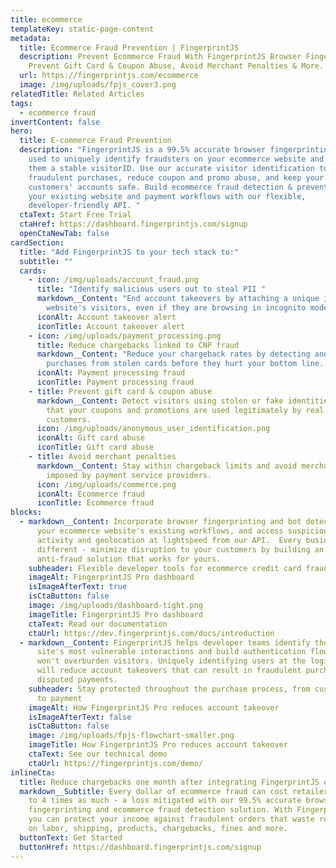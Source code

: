 ```yaml
---
title: ecommerce
templateKey: static-page-content
metadata:
  title: Ecommerce Fraud Prevention | FingerprintJS
  description: Prevent Ecommerce Fraud With FingerprintJS Browser Fingerprinting.
    Prevent Gift Card & Coupon Abuse, Avoid Merchant Penalties & More.
  url: https://fingerprintjs.com/ecommerce
  image: /img/uploads/fpjs_cover3.png
relatedTitle: Related Articles
tags:
  - ecommerce fraud
invertContent: false
hero:
  title: E-commerce Fraud Prevention
  description: "FingerprintJS is a 99.5% accurate browser fingerprinting service
    used to uniquely identify fraudsters on your ecommerce website and assign
    them a stable visitorID. Use our accurate visitor identification to stop
    fraudulent purchases, reduce coupon and promo abuse, and keep your
    customers' accounts safe. Build ecommerce fraud detection & prevention into
    your existing website and payment workflows with our flexible,
    developer-friendly API. "
  ctaText: Start Free Trial
  ctaHref: https://dashboard.fingerprintjs.com/signup
  openCtaNewTab: false
cardSection:
  title: "Add FingerprintJS to your tech stack to:"
  subtitle: ""
  cards:
    - icon: /img/uploads/account_fraud.png
      title: "Identify malicious users out to steal PII "
      markdown__Content: "End account takeovers by attaching a unique identity to your
        website's visitors, even if they are browsing in incognito mode. "
      iconAlt: Account takeover alert
      iconTitle: Account takeover alert
    - icon: /img/uploads/payment_processing.png
      title: Reduce chargebacks linked to CNP fraud
      markdown__Content: "Reduce your chargeback rates by detecting and preventing
        purchases from stolen cards before they hurt your bottom line. "
      iconAlt: Payment processing fraud
      iconTitle: Payment processing fraud
    - title: Prevent gift card & coupon abuse
      markdown__Content: Detect visitors using stolen or fake identities to ensure
        that your coupons and promotions are used legitimately by real
        customers.
      icon: /img/uploads/anonymous_user_identification.png
      iconAlt: Gift card abuse
      iconTitle: Gift card abuse
    - title: Avoid merchant penalties
      markdown__Content: Stay within chargeback limits and avoid merchant penalties
        imposed by payment service providers.
      icon: /img/uploads/commerce.png
      iconAlt: Ecommerce fraud
      iconTitle: Ecommerce fraud
blocks:
  - markdown__Content: Incorporate browser fingerprinting and bot detection into
      your ecommerce website's existing workflows, and access suspicious visitor
      activity and geolocation at lightspeed from our API.  Every business is
      different - minimize disruption to your customers by building an
      anti-fraud solution that works for yours.
    subheader: Flexible developer tools for ecommerce credit card fraud prevention
    imageAlt: FingerprintJS Pro dashboard
    isImageAfterText: true
    isCtaButton: false
    image: /img/uploads/dashboard-tight.png
    imageTitle: FingerprintJS Pro dashboard
    ctaText: Read our documentation
    ctaUrl: https://dev.fingerprintjs.com/docs/introduction
  - markdown__Content: FingerprintJS helps developer teams identify their ecommerce
      site's most vulnerable interactions and build authentication flows that
      won't overburden visitors. Uniquely identifying users at the login stage
      will reduce account takeovers that can result in fraudulent purchases and
      disputed payments.
    subheader: Stay protected throughout the purchase process, from customer login
      to payment
    imageAlt: How FingerprintJS Pro reduces account takeover
    isImageAfterText: false
    isCtaButton: false
    image: /img/uploads/fpjs-flowchart-smaller.png
    imageTitle: How FingerprintJS Pro reduces account takeover
    ctaText: See our technical demo
    ctaUrl: https://fingerprintjs.com/demo/
inlineCta:
  title: Reduce chargebacks one month after integrating FingerprintJS on your website.
  markdown__Subtitle: Every dollar of ecommerce fraud can cost retailers between 3
    to 4 times as much - a loss mitigated with our 99.5% accurate browser
    fingerprinting and ecommerce fraud detection solution. With FingerprintJS,
    you can protect your income against fraudulent orders that waste resources
    on labor, shipping, products, chargebacks, fines and more.
  buttonText: Get Started
  buttonHref: https://dashboard.fingerprintjs.com/signup
---
```

